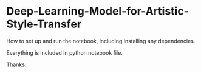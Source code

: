 # Deep-Learning-Model-for-Artistic-Style-Transfer

How to set up and run the notebook, including installing any dependencies.

Everything is included in python notebook file.

Thanks.
